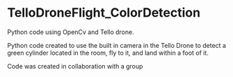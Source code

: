 # TelloDroneFlight_ColorDetection
Python code using OpenCv and Tello drone. 

Python code created to use the built in camera in the Tello Drone to detect a green cylinder located in the room, fly to it, and land within a foot of it. 

Code was created in collaboration with a group
